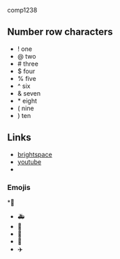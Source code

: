 comp1238
## Number row characters
* ! one
* @ two
* \# three
* $ four
* % five
* ^ six
* & seven
* \* eight
* ( nine
* ) ten
## Links
* [brightspace](https://learn.georgebrown.ca/d2l/home)
* [youtube](https://youtu.be/4D0o8exrcAk?si=3IqDFdkVdBR7DdEg)
* []()
### Emojis
*🚗
* 🚑
* 🚌
* 🚡
* 🚅
* ✈️
